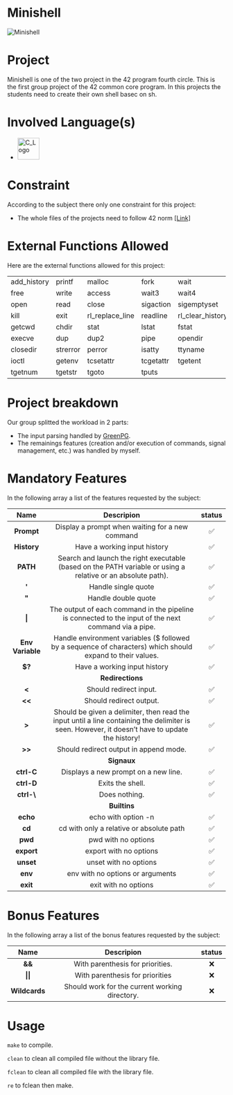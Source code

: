# **Minishell**
<img alt="Minishell" src="https://img.shields.io/static/v1?label=Minishell&message=101+/+125&color=gree&style=plastic"/>

# Project
   Minishell is one of the two project in the 42 program fourth circle. This is the first group project of the 42     common core program. In this projects the students need to create their own shell basec on sh.
   # Involved Language(s)
*    <img alt="C_Logo" src="https://upload.wikimedia.org/wikipedia/commons/thumb/archive/3/35/20220802133510%21The_C_Programming_Language_logo.svg/120px-The_C_Programming_Language_logo.svg.png" style="height : 50px;"/>

# Constraint
 According to the subject there only one constraint for this project:
*    The whole files of the projects need to follow 42 norm <a href="https://github.com/42School/norminette/blob/master/pdf/en.norm.pdf">[Link]</a>

#  External Functions Allowed
Here are the external functions allowed for this project:



|             |          |                 |           |                  |                |
| ----------- | -------- | --------------- | --------- | ---------------- | -------------- |
| add_history | printf   | malloc          | fork      | wait             | waitpid        |
| free        | write    | access          | wait3     | wait4            | signal         |
| open        | read     | close           | sigaction | sigemptyset      | sigaddset      |
| kill        | exit     | rl_replace_line | readline  | rl_clear_history | rl_on_new_line |
| getcwd      | chdir    | stat            | lstat     | fstat            | unlink         |
| execve      | dup      | dup2            | pipe      | opendir          | readdir        |
| closedir    | strerror | perror          | isatty    | ttyname          | ttyslot        |
| ioctl       | getenv   | tcsetattr       | tcgetattr | tgetent          | tgetflag       |
| tgetnum     | tgetstr  | tgoto           | tputs     |                  |                |

# Project breakdown
Our group splitted the workload in 2 parts:
*    The input parsing handled by <a href="">GreenPG</a>.
*    The remainings features (creation and/or execution of commands, signal management, etc.) was handled by myself.

# Mandatory Features
In the following array a list of the features requested by the subject:

|       Name       |                                                                   Descripion                                                                    |       status       |
|:----------------:|:-----------------------------------------------------------------------------------------------------------------------------------------------:|:------------------:|
|    **Prompt**    |                                                 Display a prompt when waiting for a new command                                                 | :white_check_mark: |
|   **History**    |                                                          Have a working input history                                                           | :white_check_mark: |
|     **PATH**     |                  Search and launch the right executable (based on the PATH variable or using a relative or an absolute path).                   | :white_check_mark: |
|      **'**       |                                                               Handle single quote                                                               | :white_check_mark: |
|      **"**       |                                                               Handle double quote                                                               | :white_check_mark: |
|      **\|**      |                      The output of each command in the pipeline is connected to the input of the next command via a pipe.                       | :white_check_mark: |
| **Env Variable** |                   Handle environment variables ($ followed by a sequence of characters) which should expand to their values.                    | :white_check_mark: |
|      **$?**      |                                                          Have a working input history                                                           | :white_check_mark: |
|                  |                                                                **Redirections**                                                                 |                    |
|      **<**       |                                                             Should redirect input.                                                              | :white_check_mark: |
|      **<<**      |                                                             Should redirect output.                                                             | :white_check_mark: |
|      **>**       | Should be given a delimiter, then read the input until a line containing the delimiter is seen. However, it doesn’t have to update the history! | :white_check_mark: |
|      **>>**      |                                                     Should redirect output in append mode.                                                      | :white_check_mark: |
|                  |                                                                   **Signaux**                                                                   |                    |
|    **ctrl-C**    |                                                      Displays a new prompt on a new line.                                                       | :white_check_mark: |
|    **ctrl-D**    |                                                                Exits the shell.                                                                 | :white_check_mark: |
|   **ctrl-\\**    |                                                                  Does nothing.                                                                  | :white_check_mark: |
|                  |                                                                  **Builtins**                                                                   |                    |
|     **echo**     |                                                               echo with option -n                                                               | :white_check_mark: |
|      **cd**      |                                                    cd with only a relative or absolute path                                                     | :white_check_mark: |
|     **pwd**      |                                                               pwd with no options                                                               | :white_check_mark: |
|    **export**    |                                                             export with no options                                                              | :white_check_mark: |
|    **unset**     |                                                              unset with no options                                                              | :white_check_mark: |
|     **env**      |                                                        env with no options or arguments                                                         | :white_check_mark: |
|     **exit**     |                                                              exit with no options                                                               | :white_check_mark: |

</details>

# Bonus Features
In the following array a list of the bonus features requested by the subject:

|  Name   |                                                  Descripion                                                  |       status       |
|:-------:|:------------------------------------------------------------------------------------------------------------:|:------------------:|
| **&&**  |                              With parenthesis for priorities.                                                | :x: |
| **\|\|** |                                         With parenthesis for priorities                                     | :x: |
| **Wildcards** |                                         Should work for the current working directory.                                     | :x: |

</details>

# Usage

``make`` to compile.

``clean`` to clean all compiled file without the library file.

``fclean`` to clean all compiled file with the library file.

``re`` to fclean then make.
